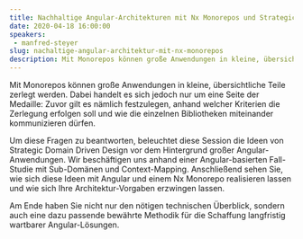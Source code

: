 ```yaml
---
title: Nachhaltige Angular-Architekturen mit Nx Monorepos und Strategic Design
date: 2020-04-18 16:00:00
speakers:
 - manfred-steyer
slug: nachaltige-angular-architektur-mit-nx-monorepos
description: Mit Monorepos können große Anwendungen in kleine, übersichtliche Teile zerlegt werden. 
---
```

Mit Monorepos können große Anwendungen in kleine, übersichtliche Teile zerlegt werden. Dabei handelt es sich jedoch nur um eine Seite der Medaille: Zuvor gilt es nämlich festzulegen, anhand welcher Kriterien die Zerlegung erfolgen soll und wie die einzelnen Bibliotheken miteinander kommunizieren dürfen.
 
Um diese Fragen zu beantworten, beleuchtet diese Session die Ideen von Strategic Domain Driven Design vor dem Hintergrund großer Angular-Anwendungen. Wir beschäftigen uns anhand einer Angular-basierten Fall-Studie mit Sub-Domänen und Context-Mapping. Anschließend sehen Sie, wie sich diese Ideen mit Angular und einem Nx Monorepo realisieren lassen und wie sich Ihre Architektur-Vorgaben erzwingen lassen.
 
Am Ende haben Sie nicht nur den nötigen technischen Überblick, sondern auch eine dazu passende bewährte Methodik für die Schaffung langfristig wartbarer Angular-Lösungen.
